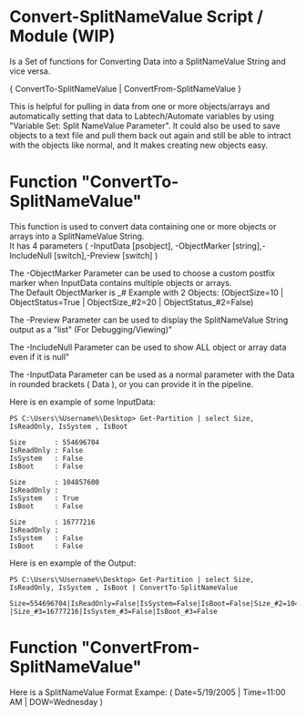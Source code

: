 # Convert-SplitNameValue Script / Module (WIP)
Is a Set of functions for Converting Data into a SplitNameValue String and vice versa. 

{ ConvertTo-SplitNameValue | ConvertFrom-SplitNameValue }

This is helpful for pulling in data from one or more objects/arrays and automatically setting that data to Labtech/Automate variables by using "Variable Set: Split NameValue Parameter". It could also be used to save objects to a text file and pull them back out again and still be able to intract with the objects like normal, and It makes creating new objects easy.

# Function "ConvertTo-SplitNameValue"
This function is used to convert data containing one or more objects or arrays into a SplitNameValue String.<br />
It has 4 parameters ( -InputData [psobject], -ObjectMarker [string],-IncludeNull [switch],-Preview [switch] )

The -ObjectMarker Parameter can be used to choose a custom postfix marker when InputData contains multiple objects or arrays.    
The Default ObjectMarker is &lowbar;# Example with 2 Objects: (ObjectSize=10 | ObjectStatus=True | ObjectSize&lowbar;#2=20 | ObjectStatus&lowbar;#2=False)

The -Preview Parameter can be used to display the SplitNameValue String output as a "list" (For Debugging/Viewing)"

The -IncludeNull Parameter can be used to show ALL object or array data even if it is null"

The -InputData Parameter can be used as a normal parameter with the Data in rounded brackets ( Data ), or you can provide it in the pipeline.

Here is en example of some InputData:
```
PS C:\Users\%Username%\Desktop> Get-Partition | select Size, IsReadOnly, IsSystem , IsBoot

Size       : 554696704
IsReadOnly : False
IsSystem   : False
IsBoot     : False

Size       : 104857600
IsReadOnly : 
IsSystem   : True
IsBoot     : False

Size       : 16777216
IsReadOnly : 
IsSystem   : False
IsBoot     : False

```
Here is en example of the Output:
```
PS C:\Users\%Username%\Desktop> Get-Partition | select Size, IsReadOnly, IsSystem , IsBoot | ConvertTo-SplitNameValue

Size=554696704|IsReadOnly=False|IsSystem=False|IsBoot=False|Size_#2=104857600|IsSystem_#2=True|IsBoot_#2=False
|Size_#3=16777216|IsSystem_#3=False|IsBoot_#3=False

```

# Function "ConvertFrom-SplitNameValue"

Here is a SplitNameValue Format Exampe: ( Date=5/19/2005 | Time=11:00 AM | DOW=Wednesday )
